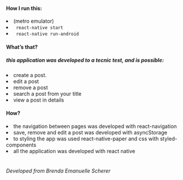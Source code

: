 <h4>How I run this:</h4>
	<li>(metro emulator)</li>
	<li><code> react-native start </code></li>
	<li><code> react-native run-android </code></li>

<h4>What’s that?</h4>
	<h5>this application was developed to a tecnic test, and is possible:</h5>
      <li>create a post.</li>
		  <li>edit a post</li>
		  <li>remove a post</li>
		  <li>search a post from your title</li>
		  <li>view a post in details</li>

<h4>How?</h4>
	<li>the navigation between pages was developed with react-navigation</li>
	<li>save, remove and edit a post was developed with asyncStorage</li>
	<li>to styling the app was used react-native-paper and css with styled-components</li>
 	<li>all the application was developed with react native</li>
<br>
<h6>Developed from Brenda Emanuelle Scherer</h6>

